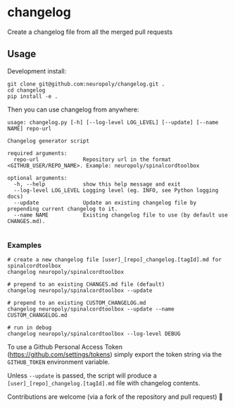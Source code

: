 # changelog
Create a changelog file from all the merged pull requests

## Usage
Development install:
````
git clone git@github.com:neuropoly/changelog.git .
cd changelog
pip install -e .
````

Then you can use changelog from anywhere:
````
usage: changelog.py [-h] [--log-level LOG_LEVEL] [--update] [--name NAME] repo-url

Changelog generator script

required arguments:
  repo-url              Repository url in the format <GITHUB_USER/REPO_NAME>. Example: neuropoly/spinalcordtoolbox

optional arguments:
  -h, --help            show this help message and exit
  --log-level LOG_LEVEL Logging level (eg. INFO, see Python logging docs)
  --update              Update an existing changelog file by prepending current changelog to it.
  --name NAME           Existing changelog file to use (by default use CHANGES.md).


````

### Examples
```
# create a new changelog file [user]_[repo]_changelog.[tagId].md for spinalcordtoolbox
changelog neuropoly/spinalcordtoolbox

# prepend to an existing CHANGES.md file (default)
changelog neuropoly/spinalcordtoolbox --update

# prepend to an existing CUSTOM_CHANGELOG.md
changelog neuropoly/spinalcordtoolbox --update --name CUSTOM_CHANGELOG.md

# run in debug
changelog neuropoly/spinalcordtoolbox --log-level DEBUG
```

To use a Github Personal Access Token (https://github.com/settings/tokens) simply export the token string via the `GITHUB_TOKEN` environment variable.

Unless `--update` is passed, the script will produce a `[user]_[repo]_changelog.[tagId].md` file with changelog contents.

Contributions are welcome (via a fork of the repository and pull request) 🎉

